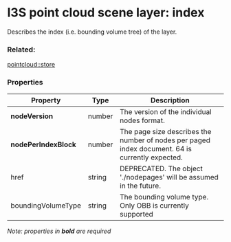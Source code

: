 # I3S point cloud scene layer: index

Describes the index (i.e. bounding volume tree) of the layer.

### Related:

[pointcloud::store](store.md)
### Properties

| Property | Type | Description |
| --- | --- | --- |
| **nodeVersion** | number | The version of the individual nodes format. |
| **nodePerIndexBlock** | number | The page size describes the number of nodes per paged index document. 64 is currently expected. |
| href | string | DEPRECATED. The object './nodepages' will be assumed in the future. |
| boundingVolumeType | string | The bounding volume type. Only OBB is currently supported |

*Note: properties in **bold** are required*

